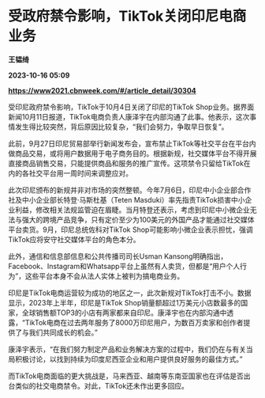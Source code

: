 # 受政府禁令影响，TikTok关闭印尼电商业务
**王韫绮**

**2023-10-16 05:09**

**https://www2021.cbnweek.com/#/article_detail/30304**

受印尼政府禁令影响，TikTok于10月4日关闭了印尼的TikTok Shop业务。据界面新闻10月11日报道，TikTok电商负责人康泽宇在内部沟通了此事。他表示，这次事情发生得比较突然，背后原因比较复杂，“我们会努力，争取早日恢复”。

此前，9月27日印尼贸易部举行新闻发布会，宣布禁止TikTok等社交平台在平台内做商品交易，或将用户数据用于电子商务目的。根据新规，社交媒体平台不得开展直接商品销售交易，只能提供商品和服务的推广宣传。这项禁令只留给TikTok在内的各社交平台用一周时间来调整应对。

此次印尼颁布的新规并非对市场的突然整顿。今年7月6日，印尼中小企业部合作社及中小企业部长特登·马斯杜基（Teten Masduki）率先指责TikTok损害中小企业利益，修改相关法规监管迫在眉睫。当月特登还表示，考虑到印尼中小微企业无法与强大的跨境产品竞争，只有定价至少为100美元的外国产品才能通过社交媒体平台卖货。9月，印尼总统佐科对TikTok Shop可能影响小微企业表示担忧，强调TikTok应将安守社交媒体平台的角色本分。

此外，通信和信息部信息和公共传播司司长Usman Kansong明确指出，Facebook、Instagram和Whatsapp平台上虽然有人卖货，但都是“用户个人行为”，这些平台本身不会从法人实体上被判为搞电商业务。

印尼是TikTok电商运营较为成功的地区之一，此次新规对TikTok打击不小。数据显示，2023年上半年，印尼是TikTok Shop销量额超过1万美元小店数最多的国家，全球销售额TOP3的小店有两家都来自印尼。康泽宇也在内部沟通中透露，“TikTok电商在过去两年服务了8000万印尼用户，为数百万卖家和创作者提供了与我们共同成长的机会。”

康泽宇表示，“在我们努力制定产品和业务解决方案的过程中，我们仍在与有关当局积极讨论，以找到持续为印度尼西亚企业和用户提供良好服务的最佳方式。”

而TikTok电商面临的更大挑战是，马来西亚、越南等东南亚国家也在评估是否出台类似的社交电商禁令。对此，TikTok还未作出更多回应。